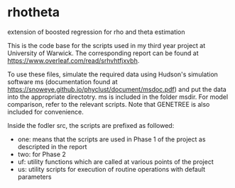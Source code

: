 # rhotheta
extension of boosted regression for rho and theta estimation

This is the code base for the scripts used in my third year project at University of Warwick. The corresponding report can be found at https://www.overleaf.com/read/srhvhtfjxvbh.

To use these files, simulate the required data using Hudson's simulation software ms (documentation found at https://snoweye.github.io/phyclust/document/msdoc.pdf) and put the data into the appropriate directotry. ms is included in the folder msdir. 
For model comparison, refer to the relevant scripts. Note that GENETREE is also included for convenience. 

Inside the fodler src, the scripts are prefixed as followed:
 - one: means that the scripts are used in Phase 1 of the project as descripted in the report
 - two: for Phase 2 
 - uf: utility functions which are called at various points of the project 
 - us: utility scripts for execution of routine operations with default parameters
